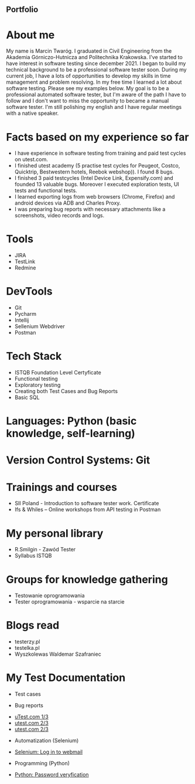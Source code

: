 ## Portfolio
# About me

My name is Marcin Twaróg. I graduated in Civil Engineering from the Akademia Górniczo-Hutnicza and Politechnika Krakowska. I've started to have interest in software testing since december 2021. I began to build my technical background to be a professional software tester soon. During my current job, I have a lots of opportunities to develop my skills in time management and problem resolving. In my free time I learned a lot about software testing.  Please see my examples below. My goal is to be a professional automated software tester, but I'm aware of the path I have to follow and I don't want to miss the opportunity to became a manual software tester. I'm still polishing my english and I have regular meetings with a native speaker.

# Facts based on my experience so far

- I have experience in software testing from training and paid test cycles on utest.com. 
- I finished utest academy (5 practise test cycles for Peugeot, Costco, Quicktrip, Bestwestern hotels, Reebok webshop)). I found 8 bugs. 
- I finished 3 paid testcycles (Intel Device Link, Expensify.com) and founded 13 valuable bugs. Moreover I executed exploration tests, UI tests and functional tests. 
- I learned exporting logs from web browsers (Chrome, Firefox) and android devices via ADB and Charles Proxy. 
- I was preparing bug reports with necessary attachments like a screenshots, video records and logs.

# Tools
- JIRA
- TestLink
- Redmine

# DevTools
- Git
- Pycharm
- Intellij
- Sellenium Webdriver
- Postman

# Tech Stack
- ISTQB Foundation Level Certyficate
- Functional testing
- Exploratory testing
- Creating both Test Cases and Bug Reports
- Basic SQL

# Languages: Python (basic knowledge, self-learning)

# Version Control Systems: Git

# Trainings and courses
- SII Poland - Introduction to software tester work. Certificate
- Ifs & Whiles – Online workshops from API testing in Postman

# My personal library
- R.Smilgin - Zawód Tester
- Syllabus ISTQB

# Groups for knowledge gathering
- Testowanie oprogramowania
- Tester oprogramowania - wsparcie na starcie

# Blogs read
- testerzy.pl
- testelka.pl
- Wyszkolewas Waldemar Szafraniec

# My Test Documentation

* Test cases

* Bug reports
- [uTest.com 1/3](https://drive.google.com/file/d/19-cX3vjpjYKPRxWUNjZVWGU-Vl8Xbbc7/view?usp=sharing)
- [utest.com 2/3](https://drive.google.com/file/d/18zZ6Wxc69058oiR27QyPgUB8bqTtFLQ9/view?usp=sharing)
- [utest.com 2/3](https://drive.google.com/file/d/199dE5EH2LCohycbNAEH_JVgQGHPa1vjc/view?usp=sharing)

* Automatization (Selenium)
- [Selenium: Log in to webmail](https://drive.google.com/file/d/197o6xI5RmP-O9SmvgwVsaZsm8zFXNAPp/view?usp=sharing)

* Programming (Python)
- [Python: Password veryfication](https://drive.google.com/file/d/197oxSE-947FfgGWsNWnQ3eHaV7UnhdUU/view?usp=sharing)


